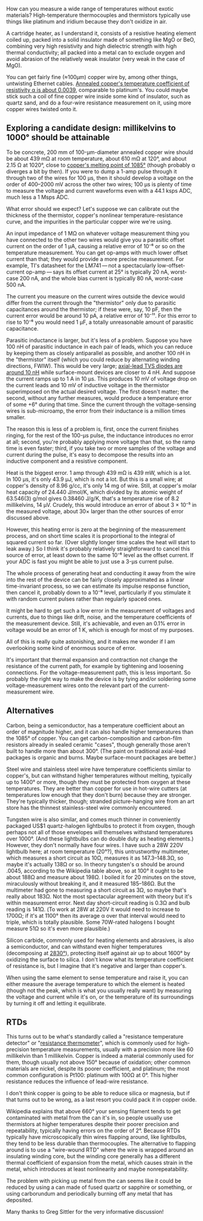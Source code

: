 How can you measure a wide range of temperatures without exotic
materials?  High-temperature thermocouples and thermistors typically
use things like platinum and iridium because they don't oxidize in
air.

A cartridge heater, as I understand it, consists of a resistive
heating element coiled up, packed into a solid insulator made of
something like MgO or BeO, combining very high resistivity and high
dielectric strength with high thermal conductivity; all packed into a
metal can to exclude oxygen and avoid abrasion of the relatively weak
insulator (very weak in the case of MgO).

You can get fairly fine (≈100μm) copper wire by, among other things,
untwisting Ethernet cables.  [Annealed copper's temperature
coefficient of resistivity α is about 0.0039][0], comparable to
platinum's.  You could maybe stick such a coil of fine copper wire
inside some kind of insulator, such as quartz sand, and do a four-wire
resistance measurement on it, using more copper wires twisted onto it.

[0]: https://en.wikipedia.org/wiki/Electrical_resistivity_and_conductivity#Resistivity_and_conductivity_of_various_materials

Exploring a candidate design: millikelvins to 1000° should be attainable
------------------------------------------------------------------------

To be concrete, 200 mm of 100-μm-diameter annealed copper wire should
be about 439 mΩ at room temperature, about 610 mΩ at 120°, and about
2.15 Ω at 1020°, close to [copper's melting point of 1085°][1] (though
probably α diverges a bit by then).  If you were to dump a 1-amp pulse
through it through two of the wires for 100 μs, then it should develop
a voltage on the order of 400–2000 mV across the other two wires;
100 μs is plenty of time to measure the voltage and current waveforms
even with a 44.1 ksps ADC, much less a 1 Msps ADC.

[1]: https://en.wikipedia.org/wiki/Copper

What error should we expect?  Let's suppose we can calibrate out the
thickness of the thermistor, copper's nonlinear temperature-resistance
curve, and the impurities in the particular copper wire we're using.

An input impedance of 1 MΩ on whatever voltage measurement thing you
have connected to the other two wires would give you a parasitic
offset current on the order of 1 μA, causing a relative error of 10⁻⁶
or so on the temperature measurement.  You can get op-amps with much
lower offset current than that; they would provide a more precise
measurement.  For example, TI's datasheet for the LM741 — not a
spectacularly low-offset-current op-amp — says its offset current at
25° is typically 20 nA, worst-case 200 nA, and the whole bias current
is typically 80 nA, worst-case 500 nA.

The current you measure on the current wires outside the device would
differ from the current through the "thermistor" only due to parasitic
capacitances around the thermistor; if these were, say, 10 pF, then
the current error would be around 10 pA, a relative error of 10⁻¹¹.
For this error to rise to 10⁻⁶ you would need 1 μF, a totally
unreasonable amount of parasitic capacitance.

Parasitic inductance is larger, but it's less of a problem.  Suppose
you have 100 nH of parasitic inductance in each pair of leads, which
you can reduce by keeping them as closely antiparallel as possible,
and another 100 nH in the "thermistor" itself (which you could reduce
by alternating winding directions, FWIW).  This would be very large;
[axial-lead TVS diodes are around 10 nH][2] while surface-mount
devices are closer to 4 nH.  And suppose the current ramps up to 1 A
in 10 μs.  This produces 10 mV of voltage drop on the current leads
and 10 mV of inductive voltage in the thermistor superimposed on the
actual desired voltage.  The first doesn't matter; the second, without
any further measures, would produce a temperature error of some +6°
during that time.  Since the current through the voltage-sensing wires
is sub-microamp, the error from their inductance is a million times
smaller.

The reason this is less of a problem is, first, once the current
finishes ringing, for the rest of the 100-μs pulse, the inductance
introduces no error at all; second, you're probably applying more
voltage than that, so the ramp time is even faster; third, if you take
two or more samples of the voltage and current during the pulse, it's
easy to decompose the results into an inductive component and a
resistive component.

[2]: https://www.microsemi.com/document-portal/doc_download/14608-micronote-111-parasitic-lead-inductance-in-tvs

Heat is the biggest error.  1 amp through 439 mΩ is 439 mW, which is a
lot.  In 100 μs, it's only 43.9 μJ, which is not a lot.  But this is a
small wire; at copper's density of 8.96 g/cc, it's only 14 mg of wire.
Still, at copper's molar heat capacity of 24.440 J/mol/K, which
divided by its atomic weight of 63.546(3) g/mol gives 0.38460 J/g/K,
that's a temperature rise of 8.2 millikelvins, 14 μV.  Crudely, this
would introduce an error of about 3 × 10⁻⁵ in the measured voltage,
about 30× larger than the other sources of error discussed above.

However, this heating error is zero at the beginning of the
measurement process, and on short time scales it is proportional to
the integral of squared current so far.  (Over slightly longer time
scales the heat will start to leak away.)  So I think it's probably
relatively straightforward to cancel this source of error, at least
down to the same 10⁻⁶ level as the offset current.  If your ADC is
fast you might be able to just use a 3-μs current pulse.

The whole process of generating heat and conducting it away from the
wire into the rest of the device can be fairly closely approximated as
a linear time-invariant process, so we can estimate its impulse
response function, then cancel it, probably down to a 10⁻⁸ level,
particularly if you stimulate it with random current pulses rather
than regularly spaced ones.

It might be hard to get such a low error in the measurement of
voltages and currents, due to things like drift, noise, and the
temperature coefficients of the measurement device.  Still, it's
achievable, and even an 0.1% error in voltage would be an error of
1 K, which is enough for most of my purposes.

All of this is really quite astonishing, and it makes me wonder if I
am overlooking some kind of enormous source of error.

It's important that thermal expansion and contraction not change the
resistance of the current path, for example by tightening and
loosening connections.  For the voltage-measurement path, this is less
important.  So probably the right way to make the device is by tying
and/or soldering some voltage-measurement wires onto the relevant part
of the current-measurement wire.

Alternatives
------------

Carbon, being a semiconductor, has a temperature coefficient about an
order of magnitude higher, and it can also handle higher temperatures
than the 1085° of copper.  You can get carbon-composition and
carbon-film resistors already in sealed ceramic "cases", though
generally those aren't built to handle more than about 300°.  (The
paint on traditional axial-lead packages is organic and burns.  Maybe
surface-mount packages are better.)

Steel wire and stainless steel wire have temperature coefficients
similar to copper's, but can withstand higher temperatures without
melting, typically up to 1400° or more, though they must be protected
from oxygen at these temperatures.  They are better than copper for
use in hot-wire cutters (at temperatures low enough that they don't
burn) because they are stronger.  They're typically thicker, though;
stranded picture-hanging wire from an art store has the thinnest
stainless-steel wire commonly encountered.

Tungsten wire is also similar, and comes much thinner in conveniently
packaged US$1 quartz-halogen lightbulbs to protect it from oxygen, though
perhaps not all of those envelopes will themselves withstand
temperatures over 1000°.  (And these lightbulbs can do double duty as
heating elements.)  However, they don't normally have four wires.  I
have such a 28W 220V lightbulb here; at room temperature (20°?), this
untrustworthy multimeter, which measures a short circuit as 10Ω,
measures it as 147.3–148.3Ω, so maybe it's actually 138Ω or so.  In
theory tungsten's α should be around .0045, according to the Wikipedia
table above, so at 100° it ought to be about 188Ω and measure about
198Ω.  I boiled it for 20 minutes on the stove, miraculously without
breaking it, and it measured 185–186Ω.  But the multimeter had gone to
measuring a short circuit as 3Ω, so maybe that's really about 183Ω.
Not the most spectacular agreement with theory but it's within
measurement error.  Next day short-circuit reading is 0.3Ω and bulb
reading is 141Ω.  (To work at 28W at 220V it would need to increase to
1700Ω; if it's at 1100° then its average α over that interval would
need to triple, which is totally plausible.  Some 70W-rated halogens I
bought measure 51Ω so it's even more plausible.)

Silicon carbide, commonly used for heating elements and abrasives, is
also a semiconductor, and can withstand even higher temperatures
(decomposing at [2830°][3]), protecting itself against air up to about
1600° by oxidizing the surface to silica.  I don't know what its
temperature coefficient of resistance is, but I imagine that it's
negative and larger than copper's.

[3]: http://aries.ucsd.edu/LIB/PROPS/PANOS/sic.html

When using the same element to sense temperature and raise it, you can
either measure the average temperature to which the element is heated
(though not the peak, which is what you usually really want) by
measuring the voltage and current while it's on, or the temperature of
its surroundings by turning it off and letting it equilibrate.

RTDs
----

This turns out to be what's standardly called a "resistance
temperature detector" or "[resistance thermometer]", which is commonly
used for high-precision temperature measurements, usually with a
precision more like 60 millikelvin than 1 millikelvin.  Copper is
indeed a material commonly used for them, though usually not above
150° because of oxidation; other common materials are nickel, despite
its poorer coefficient, and platinum; the most common configuration is
Pt100: platinum with 100Ω at 0°.  This higher resistance reduces the
influence of lead-wire resistance.

I don't think copper is going to be able to reduce silica or magnesia,
but if that turns out to be wrong, as a last resort you could pack it
in copper oxide.

Wikipedia explains that above 660° your sensing filament tends to get
contaminated with metal from the can it's in, so people usually use
thermistors at higher temperatures despite their poorer precision and
repeatability, typically having errors on the order of 2°.  Because
RTDs typically have microscopically thin wires flapping around, like
lightbulbs, they tend to be less durable than thermocouples.  The
alternative to flapping around is to use a "wire-wound RTD" where the
wire is wrapped around an insulating winding core, but the winding
core generally has a different thermal coefficient of expansion from
the metal, which causes strain in the metal, which introduces at least
nonlinearity and maybe nonrepeatability.

The problem with picking up metal from the can seems like it could be
reduced by using a can made of fused quartz or sapphire or something,
or using carborundum and periodically burning off any metal that has
deposited.

Many thanks to Greg Sittler for the very informative discussion!

[resistance thermometer]: https://en.wikipedia.org/wiki/Resistance_thermometer

